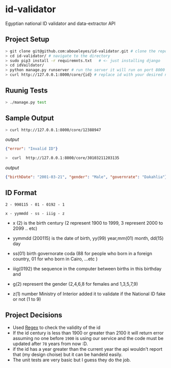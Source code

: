 # id-validator
Egyptian national ID validator and data-extractor API

## Project Setup

```bash
> git clone git@github.com:aboueleyes/id-validator.git # clone the repo
> cd id-validator/ # navigate to the directory
> sudo pip3 install -r requiremnts.txt   # <- just installing django
> cd idVaildator/
> python manage.py runserver # run the server it will run on port 8000 
> curl http://127.0.0.1:8000/core/{id} # replace id with your desired natinol id
```

## Ruunig Tests

```bash
> ./manage.py test
```

## Sample Output

```bash
> curl http://127.0.0.1:8000/core/12388947 
```
*output*

```json
{"error": "Invalid ID"}
```

```bash
>  curl  http://127.0.0.1:8000/core/30103211203135
```
*output* 

```json
{"birthDate": "2001-03-21", "gender": "Male", "governrate": "Dakahlia"}

```

## ID Format 
```
2 - 990115 - 01 - 0192 - 1

x - yymmdd - ss - iiig - z
```


- x (2) is the birth century (2 represent 1900 to 1999, 3 represent 2000 to 2099 .. etc)

- yymmdd (200115) is the date of birth, yy(99) year,mm(01) month, dd(15) day

- ss(01) birth governorate coda (88 for people who born in a foreign country, 01 for who born in Cairo, ...etc )

- iiig(0192) the sequence in the computer between births in this birthday and

 - g(2) represent the gender (2,4,6,8 for females and 1,3,5,7,9)

 - z(1) number Ministry of Interior added it to validate if the National ID fake or not (1 to 9)

## Project Decisions

- Used [Regex](https://regexr.com/6hl0q) to check the validity of the id
- If the id century is less than 1900 or greater than 2100 it will return error assuming no one before `1900` is using our service 
and the code must be updated after `78` years from now :D.
- if the id has a year greater than the current year the api wouldn't report that (my design choise) but it can be handeld easily. 
- The unit tests are very basic but I guess they do the job.

